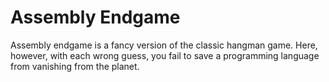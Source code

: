 # Assembly Endgame

Assembly endgame is a fancy version of the classic hangman game. Here, however, with each wrong guess, you fail to save a programming language from vanishing from the planet.
